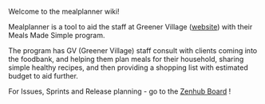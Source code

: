 Welcome to the mealplanner wiki!

Mealplanner is a tool to aid the staff at Greener Village ([website](https://www.greenervillage.ca/)) with their Meals Made Simple program.

The program has GV (Greener Village) staff consult with clients coming into the foodbank, and helping them plan meals for their household, sharing simple healthy recipes, and then providing a shopping list with estimated budget to aid further.



For Issues, Sprints and Release planning - go to the [Zenhub Board](https://app.zenhub.com/workspaces/mealplanner-5df0313f541828745932eb9c/board?repos=215406496) !